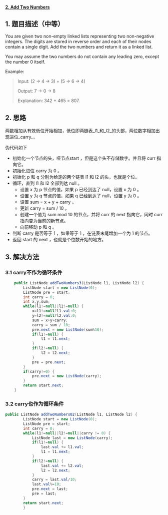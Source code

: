 #### [2. Add Two Numbers](https://leetcode-cn.com/problems/add-two-numbers/)

## 1. 题目描述（中等）

You are given two non-empty linked lists representing two non-negative integers. The digits are stored in reverse order and each of their nodes contain a single digit. Add the two numbers and return it as a linked list.

You may assume the two numbers do not contain any leading zero, except the number 0 itself.

Example:

> Input: \(2 -&gt; 4 -&gt; 3\) + \(5 -&gt; 6 -&gt; 4\)
>
> Output: 7 -&gt; 0 -&gt; 8
>
> Explanation: 342 + 465 = 807.

## 2. 思路

两数相加从有效低位开始相加，低位即两链表_l1_和_l2_的头部，两位数字相加出现进位_carry_，

伪代码如下

* 初始化一个节点的头，哑节点start ，但是这个头不存储数字。并且将 curr 指向它。
* 初始化进位 carry 为 0 。
* 初始化 p 和 q 分别为给定的两个链表 l1 和 l2 的头，也就是个位。
* 循环，直到 l1 和 l2 全部到达 null 。
  * 设置 x 为 p 节点的值，如果 p 已经到达了 null，设置 x 为 0 。
  * 设置 y 为 q 节点的值，如果 q 已经到达了 null，设置 y 为 0 。
  * 设置 sum = x + y + carry 。
  * 更新 carry = sum / 10 。
  * 创建一个值为 sum mod 10 的节点，并将 curr 的 next 指向它，同时 curr 指向变为当前的新节点。
  * 向前移动 p 和 q 。
* 判断 carry 是否等于 1 ，如果等于 1 ，在链表末尾增加一个为 1 的节点。
* 返回 start 的 next ，也就是个位数开始的地方。

## 3. 解决方法

### 3.1 carry不作为循环条件

```java
    public ListNode addTwoNumbers3(ListNode l1, ListNode l2) {
        ListNode start = new ListNode(0);
        ListNode pre = start;
        int carry = 0;
        int x,y,sum;
        while(l1!=null||l2!=null) {
            x=l1!=null?l1.val:0;
            y=l2!=null?l2.val:0;
            sum = x+y+carry;
            carry = sum / 10;
            pre.next = new ListNode(sum%10);
            if(l1!=null) {
                l1 = l1.next;
            }
            if(l2!=null) {
                l2 = l2.next;
            }
            pre = pre.next;
        }
        if(carry!=0) {
            pre.next = new ListNode(carry);
        }
        return start.next;
    }
```

### 3.2 carry也作为循环条件

```java
public ListNode addTwoNumbers02(ListNode l1, ListNode l2) {
		ListNode start = new ListNode(0);
		ListNode pre = start;
		int carry = 0;
		while(l1!=null||l2!=null||carry != 0) {
			ListNode last = new ListNode(carry);
			if(l1!=null) {
				last.val += l1.val;
				l1 = l1.next;
			}
			if(l2!=null) {
				last.val += l2.val;
				l2 = l2.next;
			}
			carry = last.val/10;
			last.val%=10;
			pre.next = last;
			pre = last;
		}
		return start.next;
		}
```





